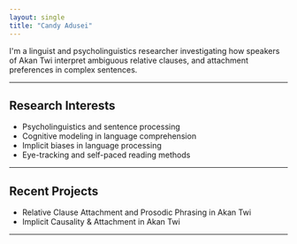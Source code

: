 ```yaml
---
layout: single
title: "Candy Adusei"
---
```


I'm a linguist and psycholinguistics researcher investigating how speakers of Akan Twi interpret ambiguous relative clauses, and attachment preferences in complex sentences.

---

## Research Interests
- Psycholinguistics and sentence processing
- Cognitive modeling in language comprehension  
- Implicit biases in language processing  
- Eye-tracking and self-paced reading methods  

---

## Recent Projects
- Relative Clause Attachment and Prosodic Phrasing in Akan Twi
- Implicit Causality & Attachment in Akan Twi

---
